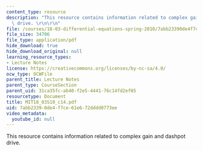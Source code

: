 ```yaml
---
content_type: resource
description: "This resource contains information related to complex gain and dashpot\
  \ drive. \r\n\r\n"
file: /courses/18-03-differential-equations-spring-2010/7abb23390de4f7ce61e672dddd0773ee_MIT18_03S10_c14.pdf
file_size: 34706
file_type: application/pdf
hide_download: true
hide_download_original: null
learning_resource_types:
- Lecture Notes
license: https://creativecommons.org/licenses/by-nc-sa/4.0/
ocw_type: OCWFile
parent_title: Lecture Notes
parent_type: CourseSection
parent_uid: 31ca35fc-ab40-f2e5-4441-76c14fd2ef05
resourcetype: Document
title: MIT18_03S10_c14.pdf
uid: 7abb2339-0de4-f7ce-61e6-72dddd0773ee
video_metadata:
  youtube_id: null
---
```

This resource contains information related to complex gain and dashpot drive. 


